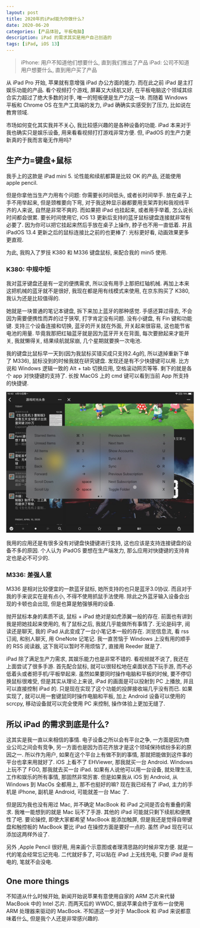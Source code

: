 ```yaml
---
layout: post
title: 2020年的iPad能为你做什么?
date: 2020-06-20
categories: [产品体验, 平板电脑]
description: iPad 的需求其实是用户自己创造的
tags: [iPad, iOS 13]
---
```


> iPhone: 用户不知道他们想要什么, 直到我们推出了产品
> iPad: 公司不知道用户想要什么, 直到用户买了产品

从 iPad Pro 开始, 苹果就有意增强 iPad 办公方面的能力. 而在此之前 iPad 是主打娱乐功能的产品. 看个视频打个游戏, 屏幕又大续航又好, 在平板电脑这个领域其综合实力超过了绝大多数的对手, 唯一的短板便是生产力这一块. 而随着 Windows 平板和 Chrome OS 在生产工具端的发力, iPad 确确实实感受到了压力, 比如说在教育领域.

市场如何变化其实我并不关心, 我比较感兴趣的是各种设备的功能. iPad 本来对于我也确实只是娱乐设备, 用来看看视频打打游戏非常方便. 但, iPadOS 的生产力更新真的于我而言毫无作用吗?

## 生产力=键盘+鼠标

我手上的这款是 iPad mini 5. 论性能和续航都算是比较 OK 的产品, 还能使用 apple pencil.

但是你拿他当生产力用有个问题: 你需要长时间低头, 或者长时间举手. 放在桌子上手不用举起来, 但是颈椎要向下弯, 对于我这种显示器都要用支架弄到和我视线平齐的人来说, 自然是非常不爽的. 而如果把 iPad 也挂起来, 或者用手举着, 怎么说长时间都会很累. 要长时间使用它, iOS 13 更新后支持的蓝牙鼠标键盘连接就非常有必要了. 因为你可以把它挂起来然后手放在桌子上操作, 脖子也不用一直低着. 并且 iPadOS 13.4 更新之后的鼠标连接比之前的也更棒了: 光标更好看, 动画效果更多更直观.

为此, 我购入了罗技 K380 和 M336 键盘鼠标, 来配合我的 mini5 使用.

### K380: 中规中矩

我对蓝牙键盘还是有一定的便携需求, 所以没有用手上那把红轴机械. 再加上本来这把机械的蓝牙就不是很好, 我现在都是用有线模式来使用, 在京东购买了 K380, 我认为还是比较值得的.

她就是一块普通的笔记本键盘, 拆下来加上蓝牙的那种感觉. 手感还算过得去, 不会因为需要便携性而弄的过于狭窄, 打字肯定没有问题. 没有小键盘, 有 Fin 键和功能键. 支持三个设备连接和切换, 蓝牙的开关就在外面, 开关起来很容易, 这也能节省电池的用量. 毕竟我那把红轴蓝牙就是因为蓝牙开关在背面, 每次要掀起来才能开关, 我就懒得关, 结果续航就尿崩, 几个星期就要换一次电池.

我的键盘比鼠标早一天到(因为我鼠标买错买成只支持2.4g的, 所以退掉重新下单了 M336), 鼠标没到的时候我就在研究键盘. 发现还是有不少快捷键可以用. 比方说和 Windows 逻辑一致的 Alt + tab 切换应用, 空格滚动网页等等. 剩下的就是各个 app 对快捷键的支持了. 长按 MacOS 上的 cmd 键可以看到当前 App 所支持的快捷键.

![Reeder 4 所支持的快捷键, 大多是和 MacOS 上的相同或相似](/images/blog/2020-04-13-15-45-46.png)

我用的应用还是有很多没有对键盘快捷键进行支持, 这也应该是支持连接键盘的设备不多的原因. 个人认为 iPadOS 要想在生产端发力, 那么应用对快捷键的支持肯定也是必不可少的.

### M336: 差强人意

M336 是相对比较便宜的一款蓝牙鼠标, 她所支持的也只是蓝牙3.0协议. 而且对于我的手来说实在是有点小, 不得不使用抓鼠手法使用. 除此之外蓝牙输入设备会出现的卡顿也会出现, 但是也算是勉强够用的设备.

抛开鼠标本身的素质不谈, 鼠标 + iPad 绝对是如虎添翼一般的存在. 前面也有讲到我是把她挂起来使用的, 有了鼠标之后, 我就几乎能做所有事情了. 无论是码字, 阅读还是聊天, 我的 iPad 从此变成了一台小笔记本一般的存在. 浏览信息流, 看 rss 订阅, 和别人聊天, 用 OneNote 记笔记. 我一直苦恼于 Windows 上没有用的顺手的 RSS 阅读器, 这下我可以暂时不用烦恼了, 直接用 Reeder 就是了.

iPad 除了满足生产力需求, 其娱乐能力也是非常不错的. 看视频就不说了, 我还在上面尝试了很多手游. 首先配合鼠标, 就可以很轻松地在桌面状态下玩手游, 而不必低着头或者把手机/平板举起来. 虽然如果要同时操作电脑和平板的时候, 要不停切换鼠标很难受, 但是其实从理论上来说, iPad 的画面是可以投射到 PC 上播放, 并且可以直接控制 iPad 的. 只是现在实现了这个功能的投屏接收端几乎没有而已. 如果实现了, 就可以用一套键鼠同时操作电脑和平板, 加上 Android 设备可以使用的 scrcpy, 移动设备就可以完全使用 PC 来控制, 操作体验上更加无缝了.

## 所以 iPad 的需求到底是什么?

这其实是我一直以来相信的事情. 电子设备之所以会有平台之争, 一方面是因为商业公司之间会有竞争, 另一方面也是因为百花齐放才是这个领域保持缤纷多彩的原因之一. 所以作为用户, 如果在这个平台上有做不到的事情, 那就把能做到这件事的平台也拿来用就好了. iOS 上看不了 EHViewer, 那我就买一台 Android. Windows 上玩不了 FGO, 那我就去买一台 iPad. 如果有人说他可以用一台设备, 就处理生活, 工作和娱乐的所有事情, 那固然非常厉害. 但是如果我从 iOS 到 Android, 从 Windows 到 MacOs 全都用上, 那不也挺好的嘛? 现在我已经有了 iPad, 主力的手机是 iPhone, 副机是 Android, 可能就差一台 Mac 了.

但是因为我也没有用过 Mac, 并不确定 MacBook 和 iPad 之间是否会有重叠的需求. 我唯一能想到的就是 Mac 玩不了手游. 其他的 iPad 可能就只剩下续航和便携性了吧. 要论操控, 即使大家都希望 MacBook 能添加触屏, 但是我还是觉得自带键盘和触控板的 MacBook 要比 iPad 在操控方面是要好一点的. 虽然 iPad 现在可以添加这两样外设了.

另外 ,Apple Pencil 很好用, 用来画个示意图或者理清思路的时候非常方便. 就是一代的笔会经常忘记充电. 二代就好多了, 可以贴在 iPad 上无线充电, 只要 iPad 是有电的, 笔就不会没电.

## One more things

不知道从什么时候开始, 新闻开始说苹果有意使用自家的 ARM 芯片来代替 MacBook 中的 Intel 芯片. 而两天后的 WWDC, 据说苹果会终于宣布一台使用 ARM 处理器来驱动的 MacBook. 不知道这一步对于 MacBook 和 iPad 来说都意味着什么, 但是我个人还是非常感兴趣的.
